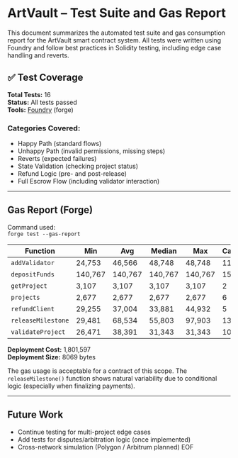 # ArtVault – Test Suite and Gas Report

This document summarizes the automated test suite and gas consumption report for the ArtVault smart contract system. All tests were written using Foundry and follow best practices in Solidity testing, including edge case handling and reverts.

## ✅ Test Coverage

**Total Tests:** 16  
**Status:** All tests passed  
**Tools:** [Foundry](https://book.getfoundry.sh/) (forge)

### Categories Covered:
- Happy Path (standard flows)
- Unhappy Path (invalid permissions, missing steps)
- Reverts (expected failures)
- State Validation (checking project status)
- Refund Logic (pre- and post-release)
- Full Escrow Flow (including validator interaction)

---

## Gas Report (Forge)

Command used:  
`forge test --gas-report`

| Function               | Min     | Avg     | Median  | Max     | Calls |
|------------------------|---------|---------|---------|---------|--------|
| `addValidator`         | 24,753  | 46,566  | 48,748  | 48,748  | 11     |
| `depositFunds`         | 140,767 | 140,767 | 140,767 | 140,767 | 15     |
| `getProject`           | 3,107   | 3,107   | 3,107   | 3,107   | 2      |
| `projects`             | 2,677   | 2,677   | 2,677   | 2,677   | 6      |
| `refundClient`         | 29,255  | 37,004  | 33,881  | 44,932  | 5      |
| `releaseMilestone`     | 29,481  | 68,534  | 55,803  | 97,903  | 13     |
| `validateProject`      | 26,471  | 38,391  | 31,343  | 31,343  | 10     |

**Deployment Cost:** 1,801,597  
**Deployment Size:** 8069 bytes

The gas usage is acceptable for a contract of this scope. The `releaseMilestone()` function shows natural variability due to conditional logic (especially when finalizing payments).

---

## Future Work

- Continue testing for multi-project edge cases
- Add tests for disputes/arbitration logic (once implemented)
- Cross-network simulation (Polygon / Arbitrum planned)
EOF


